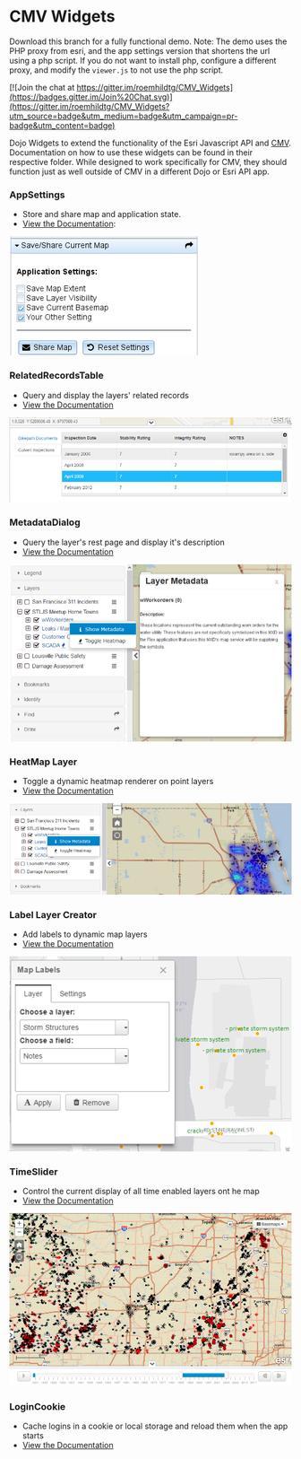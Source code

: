 CMV Widgets
===========

Download this branch for a fully functional demo. Note: The demo uses the PHP proxy from esri, and the app settings version that shortens the url using a php script.
If you do not want to install php, configure a different proxy, and modify the `viewer.js` to not use the php script.

[![Join the chat at https://gitter.im/roemhildtg/CMV_Widgets](https://badges.gitter.im/Join%20Chat.svg)](https://gitter.im/roemhildtg/CMV_Widgets?utm_source=badge&utm_medium=badge&utm_campaign=pr-badge&utm_content=badge)

Dojo Widgets to extend the functionality of the Esri Javascript API and [CMV](https://github.com/cmv/cmv-app). Documentation on how to use these widgets can be found in their respective folder. While designed to work specifically for CMV, they should function just as well outside of CMV in a different Dojo or Esri API app.

### AppSettings

* Store and share map and application state.
* [View the Documentation](widgets/AppSettings/):

![URL Field](widgets/AppSettings/appSettings.png)

### RelatedRecordsTable

* Query and display the layers' related records
* [View the Documentation](widgets/RelationshipTable/)

![URL Field](widgets/RelationshipTable/relatedRecords.png)

### MetadataDialog

* Query the layer's rest page and display it's description
* [View the Documentation](widgets/MetadataDialog/)

![URL Field](widgets/MetadataDialog/metadatadialog.png)

### HeatMap Layer

* Toggle a dynamic heatmap renderer on point layers
* [View the Documentation](widgets/HeatMap/)

![URL Field](widgets/HeatMap/heatmap.png)

### Label Layer Creator

* Add labels to dynamic map layers
* [View the Documentation](widgets/LabelLayer/)

![URL Field](widgets/LabelLayer/docs/label.png)

### TimeSlider

* Control the current display of all time enabled layers ont he map
* [View the Documentation](widgets/TimeSlider)

![URL Field](widgets/TimeSlider/timeSlider.png)

### LoginCookie

* Cache logins in a cookie or local storage and reload them when the app starts
* [View the Documentation](widgets/LoginCookie)
